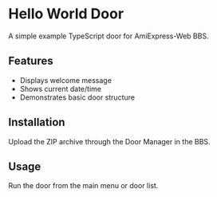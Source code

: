 # Hello World Door

A simple example TypeScript door for AmiExpress-Web BBS.

## Features
- Displays welcome message
- Shows current date/time
- Demonstrates basic door structure

## Installation
Upload the ZIP archive through the Door Manager in the BBS.

## Usage
Run the door from the main menu or door list.
